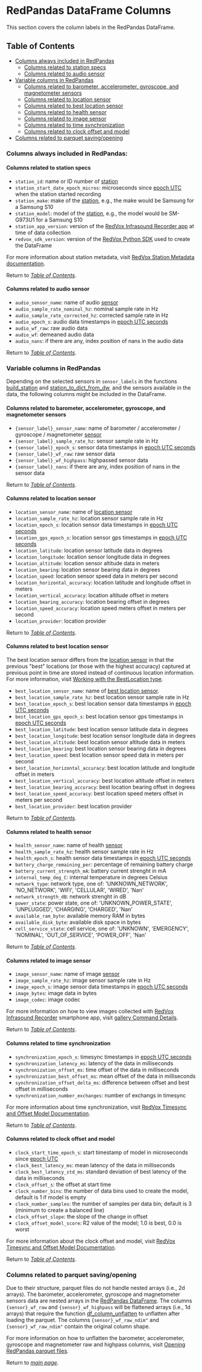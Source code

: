 # RedPandas DataFrame Columns

This section covers the column labels in the RedPandas DataFrame.

## Table of Contents

<!-- toc -->


- [Columns always included in RedPandas](#columns-always-included-in-redpandas)
    - [Columns related to station specs](#columns-related-to-station-specs)
    - [Columns related to audio sensor](#columns-related-to-audio-sensor)
- [Variable columns in RedPandas](#variable-columns-in-redpandas)
    - [Columns related to barometer, accelerometer, gyroscope, and magnetometer sensors](#columns-related-to-barometer-accelerometer-gyroscope-and-magnetometer-sensors)
    - [Columns related to location sensor](#columns-related-to-location-sensor)
    - [Columns related to best location sensor](#columns-related-to-best-location-sensor)
    - [Columns related to health sensor](#columns-related-to-health-sensor)
    - [Columns related to image sensor](#columns-related-to-image-sensor)
    - [Columns related to time synchronization](#columns-related-to-time-synchronization)
    - [Columns related to clock offset and model](#columns-related-to-clock-offset-and-model)
- [Columns related to parquet saving/opening](#columns-related-to-parquet-savingopening)

<!-- tocstop -->


### Columns always included in RedPandas:
#### Columns related to station specs
- ``station_id``: name or ID number of [station](using_redpandas.md#basic-definitions)
- ``station_start_date_epoch_micros``: microseconds since [epoch UTC](using_redpandas.md#basic-definitions) when the station started recording
- ``station_make``: make of the [station](using_redpandas.md#basic-definitions), e.g., the make would be Samsung for a Samsung S10
- ``station_model``: model of the [station](using_redpandas.md#basic-definitions), e.g., the model would be SM-G973U1 for a Samsung S10
- ``station_app_version``: version of the [RedVox Infrasound Recorder app](https://www.redvoxsound.com/) at time of data collection
- ``redvox_sdk_version``: version of the 
[RedVox Python SDK](https://github.com/RedVoxInc/redvox-python-sdk/tree/master/docs/python_sdk) used to create the DataFrame

For more information about station metadata, visit [RedVox Station Metadata documentation](https://github.com/RedVoxInc/redvox-python-sdk/tree/master/docs/python_sdk/data_window/station#station-metadata).

Return to _[Table of Contents](#table-of-contents)_.

#### Columns related to audio sensor

- ``audio_sensor_name``: name of audio [sensor](using_redpandas.md#basic-definitions)
- ``audio_sample_rate_nominal_hz``: nominal sample rate in Hz
- ``audio_sample_rate_corrected_hz``: corrected sample rate in Hz
- ``audio_epoch_s``: audio data timestamps in [epoch UTC seconds](using_redpandas.md#basic-definitions)
- ``audio_wf_raw``: raw audio data
- ``audio_wf``: demeaned audio data
- ``audio_nans``: if there are any, index position of nans in the audio data

Return to _[Table of Contents](#table-of-contents)_.

### Variable columns in RedPandas

Depending on the selected sensors in ``sensor_labels`` in the functions 
[build_station](https://redvoxinc.github.io/redpandas/redpd_build_station.html#redpandas.redpd_build_station.build_station) 
and 
[station_to_dict_from_dw](https://redvoxinc.github.io/redpandas/redpd_build_station.html#redpandas.redpd_build_station.station_to_dict_from_dw), 
and the sensors available in the data, the following columns might be included in the DataFrame.


#### Columns related to barometer, accelerometer, gyroscope, and magnetometer sensors

- ``{sensor_label}_sensor_name``: name of barometer / accelerometer / gyroscope / magnetometer [sensor]((using_redpandas.md#basic-definitions))
- ``{sensor_label}_sample_rate_hz``: sensor sample rate in Hz
- ``{sensor_label}_epoch_s``: sensor data timestamps in [epoch UTC seconds](using_redpandas.md#basic-definitions)
- ``{sensor_label}_wf_raw``: raw sensor data
- ``{sensor_label}_wf_highpass``: highpassed sensor data
- ``{sensor_label}_nans``: if there are any, index position of nans in the sensor data

Return to _[Table of Contents](#table-of-contents)_.

#### Columns related to location sensor

- ``location_sensor_name``: name of [location sensor](https://github.com/RedVoxInc/redvox-python-sdk/blob/master/docs/python_sdk/low_level_api.md#working-with-the-location-sensor)
- ``location_sample_rate_hz``: location sensor sample rate in Hz
- ``location_epoch_s``: location sensor data timestamps in [epoch UTC seconds](using_redpandas.md#basic-definitions)
- ``location_gps_epoch_s``: location sensor gps timestamps in [epoch UTC seconds](using_redpandas.md#basic-definitions)  
- ``location_latitude``: location sensor latitude data in degrees
- ``location_longitude``: location sensor longitude data in degrees
- ``location_altitude``: location sensor altitude data in meters
- ``location_bearing``: location sensor bearing data in degrees
- ``location_speed``: location sensor speed data in meters per second
- ``location_horizontal_accuracy``: location latitude and longitude offset in meters
- ``location_vertical_accuracy``: location altitude offset in meters
- ``location_bearing_accuracy``: location bearing offset in degrees
- ``location_speed_accuracy``: location speed meters offset in meters per second
- ``location_provider``: location provider

Return to _[Table of Contents](#table-of-contents)_.

#### Columns related to best location sensor

The best location sensor differs from the [location sensor](#columns-related-to-location-sensor) in that the previous "best" locations (or those with the highest 
accuracy) captured at previous point in time are stored instead of continuous location information. For more information,
visit [Working with the BestLocation type](https://github.com/RedVoxInc/redvox-python-sdk/blob/master/docs/python_sdk/low_level_api.md#working-with-the-bestlocation-types).

- ``best_location_sensor_name``: name of [best location sensor](https://github.com/RedVoxInc/redvox-python-sdk/blob/master/docs/python_sdk/low_level_api.md#working-with-the-bestlocation-types).
- ``best_location_sample_rate_hz``: best location sensor sample rate in Hz
- ``best_location_epoch_s``: best location sensor data timestamps in [epoch UTC seconds](using_redpandas.md#basic-definitions)
- ``best_location_gps_epoch_s``: best location sensor gps timestamps in [epoch UTC seconds](using_redpandas.md#basic-definitions)  
- ``best_location_latitude``: best location sensor latitude data in degrees
- ``best_location_longitude``: best location sensor longitude data in degrees
- ``best_location_altitude``: best location sensor altitude data in meters
- ``best_location_bearing``: best location sensor bearing data in degrees
- ``best_location_speed``: best location sensor speed data in meters per second
- ``best_location_horizontal_accuracy``: best location latitude and longitude offset in meters
- ``best_location_vertical_accuracy``: best location altitude offset in meters
- ``best_location_bearing_accuracy``: best location bearing offset in degrees
- ``best_location_speed_accuracy``: best location speed meters offset in meters per second
- ``best_location_provider``: best location provider

Return to _[Table of Contents](#table-of-contents)_.

#### Columns related to health sensor

- ``health_sensor_name``: name of health [sensor](using_redpandas.md#basic-definitions)
- ``health_sample_rate_hz``: health sensor sample rate in Hz
- ``health_epoch_s``: health sensor data timestamps in [epoch UTC seconds](using_redpandas.md#basic-definitions)
- ``battery_charge_remaining_per``: percentage of remaining battery charge
- ``battery_current_strength_mA``: battery current strenght in mA
- ``internal_temp_deg_C``: internal temperature in degrees Celsius
- ``network_type``: network type, one of: 'UNKNOWN_NETWORK', 'NO_NETWORK', 'WIFI', 'CELLULAR', 'WIRED', 'Nan'
- ``network_strength_dB``: network strenght in dB
- ``power_state``: power state, one of: 'UNKNOWN_POWER_STATE', 'UNPLUGGED', 'CHARGING', 'CHARGED', 'Nan'
- ``available_ram_byte``: available memory RAM in bytes
- ``available_disk_byte``: available disk space in bytes
- ``cell_service_state``: cell service, one of: 'UNKNOWN', 'EMERGENCY', 'NOMINAL', 'OUT_OF_SERVICE', 'POWER_OFF', 'Nan'

Return to _[Table of Contents](#table-of-contents)_.

#### Columns related to image sensor

- ``image_sensor_name``: name of image [sensor](using_redpandas.md#basic-definitions)
- ``image_sample_rate_hz``: image sensor sample rate in Hz
- ``image_epoch_s``: image sensor data timestamps in [epoch UTC seconds](using_redpandas.md#basic-definitions)
- ``image_bytes``: image data in bytes
- ``image_codec``: image codec

For more information on how to view images collected with [RedVox Infrasound Recorder](https://www.redvoxsound.com/) smartphone 
app, visit
[gallery Command Details](https://github.com/RedVoxInc/redvox-python-sdk/tree/master/docs/python_sdk/cli#gallery-command-details).

Return to _[Table of Contents](#table-of-contents)_.

#### Columns related to time synchronization

- ``synchronization_epoch_s``: timesync timestamps in [epoch UTC seconds](using_redpandas.md#basic-definitions)
- ``synchronization_latency_ms``: latency of the data in milliseconds
- ``synchronization_offset_ms``: time offset of the data in milliseconds
- ``synchronization_best_offset_ms``: mean offset of the data in milliseconds
- ``synchronization_offset_delta_ms``: difference between offset and best offset in milliseconds
- ``synchronization_number_exchanges``: number of exchangs in timesync

For more information about time synchronization, visit 
[RedVox Timesync and Offset Model Documentation](https://github.com/RedVoxInc/redvox-python-sdk/tree/master/docs/python_sdk/data_window/station#timesync-and-offset-model).

Return to _[Table of Contents](#table-of-contents)_.

#### Columns related to clock offset and model

- ``clock_start_time_epoch_s``: start timestamp of model in microseconds since [epoch UTC](using_redpandas.md#basic-definitions)
- ``clock_best_latency_ms``: mean latency of the data in milliseconds 
- ``clock_best_latency_std_ms``: standard deviation of best latency of the data in milliseconds
- ``clock_offset_s``: the offset at start time
- ``clock_number_bins``: the number of data bins used to create the model, default is 1 if model is empty
- ``clock_number_samples``: the number of samples per data bin; default is 3 (minimum to create a balanced line)
- ``clock_offset_slope``: the slope of the change in offset
- ``clock_offset_model_score``: R2 value of the model; 1.0 is best, 0.0 is worst

For more information about the clock offset and model, visit 
[RedVox Timesync and Offset Model Documentation](https://github.com/RedVoxInc/redvox-python-sdk/tree/master/docs/python_sdk/data_window/station#timesync-and-offset-model).

Return to _[Table of Contents](#table-of-contents)_.

### Columns related to parquet saving/opening

Due to their structure, parquet files do not handle nested arrays (i.e., 2d arrays). The barometer, accelerometer, gyroscope and magnetometer sensors data are 
nested arrays in the [RedPandas DataFrame](using_redpandas.md#basic-definitions). The columns ``{sensor}_wf_raw`` and ``{sensor}_wf_highpass`` will be flattened arrays
(i.e., 1d arrays) that require the function [df_column_unflatten](https://redvoxinc.github.io/redpandas/redpd_preprocess.html#redpandas.redpd_preprocess.df_column_unflatten) 
to unflatten after loading the parquet. The columns ``{sensor}_wf_raw_ndim"`` and ``{sensor}_wf_raw_ndim"`` contain the 
original column shape.

For more information on how to unflatten the barometer, accelerometer, gyroscope and magnetometer raw and highpass columns, 
visit [Opening RedPandas parquet files](using_redpandas.md#opening-redpandas-parquet-files).


Return to _[main page](https://github.com/RedVoxInc/redpandas#redpandas)_.


